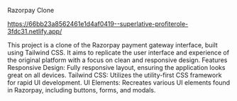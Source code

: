 Razorpay Clone

https://66bb23a8562461e1d4af0419--superlative-profiterole-3fdc31.netlify.app/

This project is a clone of the Razorpay payment gateway interface, built using Tailwind CSS. 
It aims to replicate the user interface and experience of the original platform with a focus on clean and responsive design.
Features
Responsive Design: Fully responsive layout, ensuring the application looks great on all devices.
Tailwind CSS: Utilizes the utility-first CSS framework for rapid UI development.
UI Elements: Recreates various UI elements found in Razorpay, including buttons, forms, and modals.

